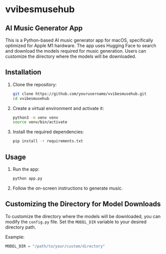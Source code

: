 # vvibesmusehub

## AI Music Generator App

This is a Python-based AI music generator app for macOS, specifically optimized for Apple M1 hardware. The app uses Hugging Face to search and download the models required for music generation. Users can customize the directory where the models will be downloaded.

## Installation

1. Clone the repository:
   ```sh
   git clone https://github.com/yourusername/vvibesmusehub.git
   cd vvibesmusehub
   ```

2. Create a virtual environment and activate it:
   ```sh
   python3 -m venv venv
   source venv/bin/activate
   ```

3. Install the required dependencies:
   ```sh
   pip install -r requirements.txt
   ```

## Usage

1. Run the app:
   ```sh
   python app.py
   ```

2. Follow the on-screen instructions to generate music.

## Customizing the Directory for Model Downloads

To customize the directory where the models will be downloaded, you can modify the `config.py` file. Set the `MODEL_DIR` variable to your desired directory path.

Example:
```python
MODEL_DIR = "/path/to/your/custom/directory"
```
